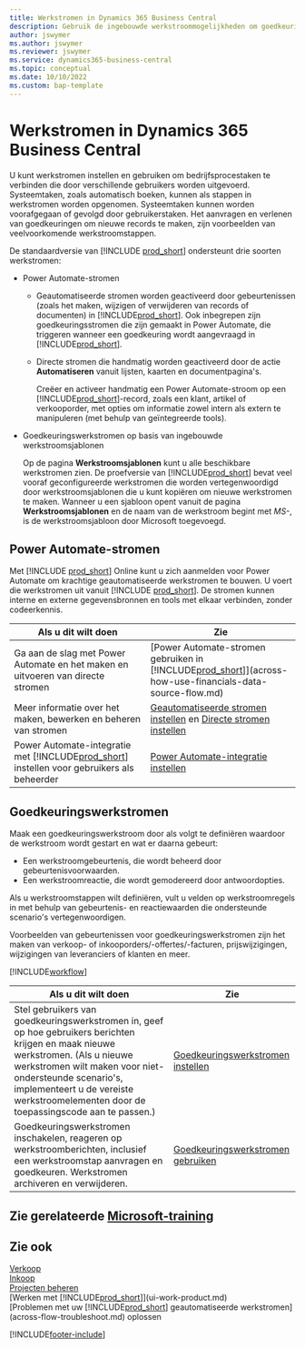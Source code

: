 ```yaml
---
title: Werkstromen in Dynamics 365 Business Central
description: Gebruik de ingebouwde werkstroommogelijkheden om goedkeuringswerkstromen in te stellen als aanvulling op geautomatiseerde werkstromen op basis van Power Automate. U kunt stappen instellen om taken aan verschillende mensen toe te wijzen als onderdeel van de verschillende bedrijfsprocessen.
author: jswymer
ms.author: jswymer
ms.reviewer: jswymer
ms.service: dynamics365-business-central
ms.topic: conceptual
ms.date: 10/10/2022
ms.custom: bap-template
---
```

# Werkstromen in Dynamics 365 Business Central

U kunt werkstromen instellen en gebruiken om bedrijfsprocestaken te verbinden die door verschillende gebruikers worden uitgevoerd. Systeemtaken, zoals automatisch boeken, kunnen als stappen in werkstromen worden opgenomen. Systeemtaken kunnen worden voorafgegaan of gevolgd door gebruikerstaken. Het aanvragen en verlenen van goedkeuringen om nieuwe records te maken, zijn voorbeelden van veelvoorkomende werkstroomstappen.

De standaardversie van [!INCLUDE [prod_short](includes/prod_short.md)] ondersteunt drie soorten werkstromen:
  
* Power Automate-stromen

  * Geautomatiseerde stromen worden geactiveerd door gebeurtenissen (zoals het maken, wijzigen of verwijderen van records of documenten) in [!INCLUDE[prod_short](includes/prod_short.md)]. Ook inbegrepen zijn goedkeuringsstromen die zijn gemaakt in Power Automate, die triggeren wanneer een goedkeuring wordt aangevraagd in [!INCLUDE[prod_short](includes/prod_short.md)].
  * Directe stromen die handmatig worden geactiveerd door de actie **Automatiseren** vanuit lijsten, kaarten en documentpagina's.

    Creëer en activeer handmatig een Power Automate-stroom op een [!INCLUDE[prod_short](includes/prod_short.md)]-record, zoals een klant, artikel of verkooporder, met opties om informatie zowel intern als extern te manipuleren (met behulp van geïntegreerde tools).

* Goedkeuringswerkstromen op basis van ingebouwde werkstroomsjablonen

  Op de pagina **Werkstroomsjablonen** kunt u alle beschikbare werkstromen zien. De proefversie van [!INCLUDE[prod_short](includes/prod_short.md)] bevat veel vooraf geconfigureerde werkstromen die worden vertegenwoordigd door werkstroomsjablonen die u kunt kopiëren om nieuwe werkstromen te maken. Wanneer u een sjabloon opent vanuit de pagina **Werkstroomsjablonen** en de naam van de werkstroom begint met *MS-*, is de werkstroomsjabloon door Microsoft toegevoegd.

## Power Automate-stromen

Met [!INCLUDE [prod_short](includes/prod_short.md)] Online kunt u zich aanmelden voor Power Automate om krachtige geautomatiseerde werkstromen te bouwen. U voert die werkstromen uit vanuit [!INCLUDE [prod_short](includes/prod_short.md)]. De stromen kunnen interne en externe gegevensbronnen en tools met elkaar verbinden, zonder codeerkennis.

|**Als u dit wilt doen** |**Zie**|
|-------|-------|
|Ga aan de slag met Power Automate en het maken en uitvoeren van directe stromen|[Power Automate-stromen gebruiken in [!INCLUDE[prod_short](includes/prod_short.md)]](across-how-use-financials-data-source-flow.md)|
|Meer informatie over het maken, bewerken en beheren van stromen|[Geautomatiseerde stromen instellen](/dynamics365/business-central/dev-itpro/powerplatform/automate-workflows) en [Directe stromen instellen](/dynamics365/business-central/dev-itpro/powerplatform/instant-flows)|
|Power Automate-integratie met [!INCLUDE[prod_short](includes/prod_short.md)] instellen voor gebruikers als beheerder|[Power Automate-integratie instellen](/dynamics365/business-central/dev-itpro/powerplatform/power-automate-setup)|

## Goedkeuringswerkstromen

Maak een goedkeuringswerkstroom door als volgt te definiëren waardoor de werkstroom wordt gestart en wat er daarna gebeurt:

* Een werkstroomgebeurtenis, die wordt beheerd door gebeurtenisvoorwaarden.
* Een werkstroomreactie, die wordt gemodereerd door antwoordopties.

Als u werkstroomstappen wilt definiëren, vult u velden op werkstroomregels in met behulp van gebeurtenis- en reactiewaarden die ondersteunde scenario's vertegenwoordigen.

Voorbeelden van gebeurtenissen voor goedkeuringswerkstromen zijn het maken van verkoop- of inkooporders/-offertes/-facturen, prijswijzigingen, wijzigingen van leveranciers of klanten en meer.

[!INCLUDE[workflow](includes/workflow.md)]

| **Als u dit wilt doen** | **Zie** |
|--|--|
| Stel gebruikers van goedkeuringswerkstromen in, geef op hoe gebruikers berichten krijgen en maak nieuwe werkstromen. (Als u nieuwe werkstromen wilt maken voor niet-ondersteunde scenario's, implementeert u de vereiste werkstroomelementen door de toepassingscode aan te passen.) | [Goedkeuringswerkstromen instellen](across-set-up-workflows.md) |
| Goedkeuringswerkstromen inschakelen, reageren op werkstroomberichten, inclusief een werkstroomstap aanvragen en goedkeuren. Werkstromen archiveren en verwijderen. | [Goedkeuringswerkstromen gebruiken](across-use-workflows.md) |

<!--
| Integrate company data with Power Automate workflows, using both internal and external sources and events to create and automate tasks or workflows. | [Use Power Automate Flows in [!INCLUDE[prod_short](includes/prod_short.md)]](across-how-use-financials-data-source-flow.md) |-->

## Zie gerelateerde [Microsoft-training](/training/modules/create-workflows/)

## Zie ook

[Verkoop](sales-manage-sales.md)  
[Inkoop](purchasing-manage-purchasing.md)  
[Projecten beheren](projects-manage-projects.md)  
[Werken met [!INCLUDE[prod_short](includes/prod_short.md)]](ui-work-product.md)  
[Problemen met uw [!INCLUDE[prod_short](includes/prod_short.md)] geautomatiseerde werkstromen](across-flow-troubleshoot.md) oplossen  


[!INCLUDE[footer-include](includes/footer-banner.md)]
